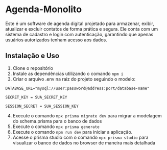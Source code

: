 # Agenda-Monolito 

Este é um software de agenda digital projetado para armazenar, exibir, atualizar e excluir contatos de forma prática e segura. Ele conta com um sistema de cadastro e login com autenticação, garantindo que apenas usuários autorizados tenham acesso aos dados. 


## Instalação e Uso
1. Clone o repositório
2. Instale as dependências utilizando o comando `npm i`
3. Criar o arquivo .env na raiz do projeto seguindo o modelo:
   
```
DATABASE_URL="mysql://user:password@address:port/database-name"

SECRET_KEY = SUA_SECRET_KEY

SESSION_SECRET = SUA_SESSION_KEY
```
4. Execute o comando `npx prisma migrate dev` para migrar a modelagem do schema.prisma para o banco de dados
5. Execute o comando `npx prisma generate`
6. Execute o comando `npm run dev` para iniciar a aplicação.
7. Acesse o prisma studio com o comando `npx prisma studio` para visualizar o banco de dados no browser de maneira mais detalhada








